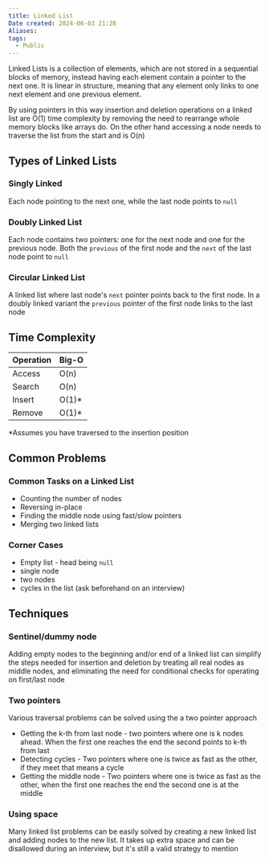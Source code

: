 ```yaml
---
title: Linked List
Date created: 2024-06-03 21:28
Aliases:
tags: 
  - Public
---
```


Linked Lists is a collection of elements, which are not stored in a sequential blocks of memory, instead having each element contain a pointer to the next one. It is linear in structure, meaning that any element only links to one next element and one previous element.

By using pointers in this way insertion and deletion operations on a linked list are O(1) time complexity by removing the need to rearrange whole memory blocks like arrays do.
On the other hand accessing a node needs to traverse the list from the start and is O(n)

## Types of Linked Lists
### Singly Linked
Each node pointing to the next one, while the last node points to `null`

### Doubly Linked List
Each node contains two pointers: one for the next node and one for the previous node.
Both the `previous` of the first node and the `next` of the last node point to `null` 

### Circular Linked List
A linked list where last node's `next` pointer points back to the first node.
In a doubly linked variant the `previous` pointer of the first node links to the last node

## Time Complexity
| Operation | Big-O |
| --------- | ----- |
| Access    | O(n)  |
| Search    | O(n)  |
| Insert    | O(1)* |
| Remove    | O(1)* |
\*Assumes you have traversed to the insertion position

## Common Problems

### Common Tasks on a Linked List
- Counting the number of nodes
- Reversing in-place
- Finding the middle node using fast/slow pointers
- Merging two linked lists
### Corner Cases
- Empty list - head being `null`
- single node
- two nodes
- cycles in the list (ask beforehand on an interview)

## Techniques

### Sentinel/dummy node
Adding empty nodes to the beginning and/or end of a linked list can simplify the steps needed for insertion and deletion by treating all real nodes as middle nodes, and eliminating the need for conditional checks for operating on first/last node 

### Two pointers
Various traversal problems can be solved using the a two pointer approach
- Getting the k-th from last node - two pointers where one is k nodes ahead. When the first one reaches the end the second points to k-th from last
- Detecting cycles - Two pointers where one is twice as fast as the other, if they meet that means a cycle
- Getting the middle node - Two pointers where one is twice as fast as the other, when the first one reaches the end the second one is at the middle

### Using space
Many linked list problems can be easily solved by creating a new linked list and adding nodes to the new list. It takes up extra space and can be disallowed during an interview, but it's still a valid strategy to mention
